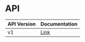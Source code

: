 # API
| API Version | Documentation |
|-------------|---------------|
| v1          | [Link](v1.md) |